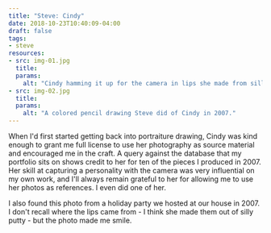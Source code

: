 ```yaml
---
title: "Steve: Cindy"
date: 2018-10-23T10:40:09-04:00
draft: false
tags:
- steve
resources:
- src: img-01.jpg
  title:
  params:
    alt: "Cindy hamming it up for the camera in lips she made from silly putty."
- src: img-02.jpg
  title:
  params:
    alt: "A colored pencil drawing Steve did of Cindy in 2007."
---
```


When I'd first started getting back into portraiture drawing, Cindy was kind enough to grant me full license to use her photography as source material and encouraged me in the craft. A query against the database that my portfolio sits on shows credit to her for ten of the pieces I produced in 2007. Her skill at capturing a personality with the camera was very influential on my own work, and I'll always remain grateful to her for allowing me to use her photos as references. I even did one of her.

I also found this photo from a holiday party we hosted at our house in 2007. I don't recall where the lips came from - I think she made them out of silly putty - but the photo made me smile.
